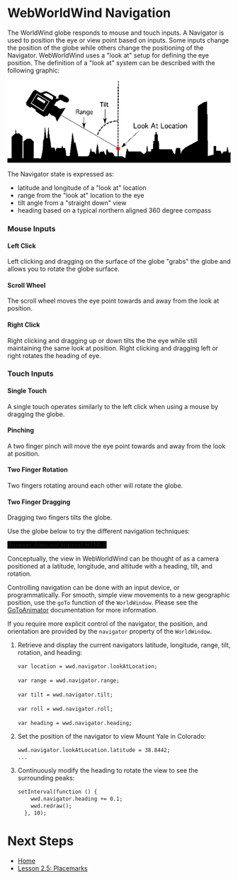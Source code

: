 <style>
    iframe {
        width: 100 vw;
        height: 700px;
    }

    #nav-demo {
        background-color: black;
        width: 100%;
        height: 700px;
    }   
</style>
# WebWorldWind Navigation

The WorldWind globe responds to mouse and touch inputs. A Navigator is used to position the eye or view point based on inputs. Some inputs change the position of the globe while others change the positioning of the Navigator. WebWorldWind uses a "look at" setup for defining the eye position. The definition of a "look at" system can be described with the following graphic:

![Look At Diagram](../../resources/images/lookat.png)

The Navigator state is expressed as:
 - latitude and longitude of a "look at" location
 - range from the "look at" location to the eye
 - tilt angle from a "straight down" view
 - heading based on a typical northern aligned 360 degree compass

### Mouse Inputs

#### Left Click
Left clicking and dragging on the surface of the globe "grabs" the globe and allows you to rotate the globe surface. 

#### Scroll Wheel
The scroll wheel moves the eye point towards and away from the look at position. 

#### Right Click
Right clicking and dragging up or down tilts the the eye while still maintaining the same look at position. Right clicking and dragging left or right rotates the heading of eye.

### Touch Inputs

#### Single Touch
A single touch operates similarly to the left click when using a mouse by dragging the globe.

#### Pinching
A two finger pinch will move the eye point towards and away from the look at position.

#### Two Finger Rotation
Two fingers rotating around each other will rotate the globe.

#### Two Finger Dragging
Dragging two fingers tilts the globe.

Use the globe below to try the different navigation techniques:

<div id="nav-demo-container">
    <canvas id="nav-demo">
        Browser does not support HTML5
    </canvas>
</div>

Conceptually, the view in WebWorldWind can be thought of as a camera positioned at a latitude, longitude, and altitude with a heading, tilt, and rotation.

Controlling navigation can be done with an input device, or programmatically. For smooth, simple view movements to a new geographic position, use the `goTo` function of the `WorldWindow`. Please see the [GoToAnimator](https://nasaworldwind.github.io/WebWorldWind/GoToAnimator.html) documentation for more information.

If you require more explicit control of the navigator, the position, and orientation are provided by the `navigator` property of the `WorldWindow`.

1. Retrieve and display the current navigators latitude, longitude, range, tilt, rotation, and heading:

    ```
    var location = wwd.navigator.lookAtLocation;
    
    var range = wwd.navigator.range;
    
    var tilt = wwd.navigator.tilt;
    
    var roll = wwd.navigator.roll;
    
    var heading = wwd.navigator.heading;
    ```
    
    <script async src="//jsfiddle.net/nasazach/j09jLdk7/embed/"></script>

2. Set the position of the navigator to view Mount Yale in Colorado:

    ```
    wwd.navigator.lookAtLocation.latitude = 38.8442;
    ...
    ```
    
    <script async src="//jsfiddle.net/nasazach/0zwx6z85/embed/"></script>

3. Continuously modify the heading to rotate the view to see the surrounding peaks:

    ```
    setInterval(function () {
        wwd.navigator.heading += 0.1;
        wwd.redraw();
      }, 10);
    ```
    
    <script async src="//jsfiddle.net/nasazach/14ufn7hL/embed/"></script>

# Next Steps
    
* [Home](../../)
* [Lesson 2.5: Placemarks](./placemarks.html)

<!-- Source for adding the plain globe -->
<script src="https://files.worldwind.arc.nasa.gov/artifactory/web/0.9.0/worldwind.min.js"></script>
<script>
    window.addEventListener('load', function () {
        var wwd = new WorldWind.WorldWindow("nav-demo");
        wwd.addLayer(new WorldWind.BMNGLayer());
        wwd.addLayer(new WorldWind.CompassLayer(wwd));
        wwd.addLayer(new WorldWind.AtmosphereLayer());
        wwd.addLayer(new WorldWind.StarFieldLayer());
    });
</script>
